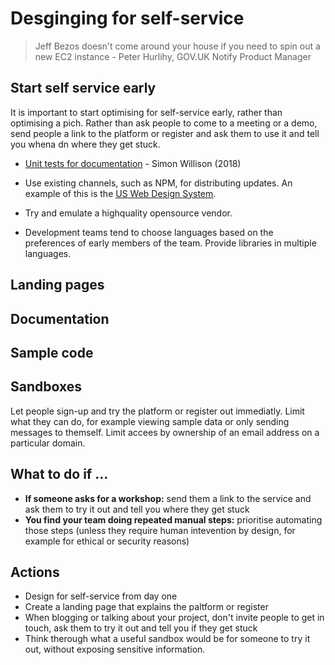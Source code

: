<!-- TITLE: Designing for self-service -->

# Desginging for self-service

> Jeff Bezos doesn't come around your house if you need to spin out a new EC2 instance - Peter Hurlihy, GOV.UK Notify Product Manager


## Start self service early

It is important to start optimising for self-service early, rather than optimising a pich. Rather than ask people to come to a meeting or a demo, send people a link to the platform or register and ask them to use it and tell you whena dn where they get stuck. 

* [Unit tests for documentation](https://simonwillison.net/2018/Jul/28/documentation-unit-tests/) - Simon Willison (2018)

* Use existing channels, such as NPM, for distributing updates. An example of this is the [US Web Design System](https://www.npmjs.com/package/uswds). 
* Try and emulate a highquality opensource vendor.
* Development teams tend to choose languages based on the preferences of early members of the team. Provide libraries in multiple languages.

## Landing pages


## Documentation

## Sample code

## Sandboxes

Let people sign-up and try the platform or register out immediatly. Limit what they can do, for example viewing sample data or only sending messages to themself. Limit accees by ownership of an email address on a particular domain.

## What to do if ...

* **If someone asks for a workshop:** send them a link to the service and ask them to try it out and tell you where they get stuck
* **You find your team doing repeated manual steps:** prioritise automating those steps (unless they require human intevention by design, for example for ethical or security reasons)

## Actions

* Design for self-service from day one
* Create a landing page that explains the paltform or register
* When blogging or talking about your project, don't invite people to get in touch, ask them to try it out and tell you if they get stuck
* Think therough what a useful sandbox would be for someone to try it out, without exposing sensitive information.